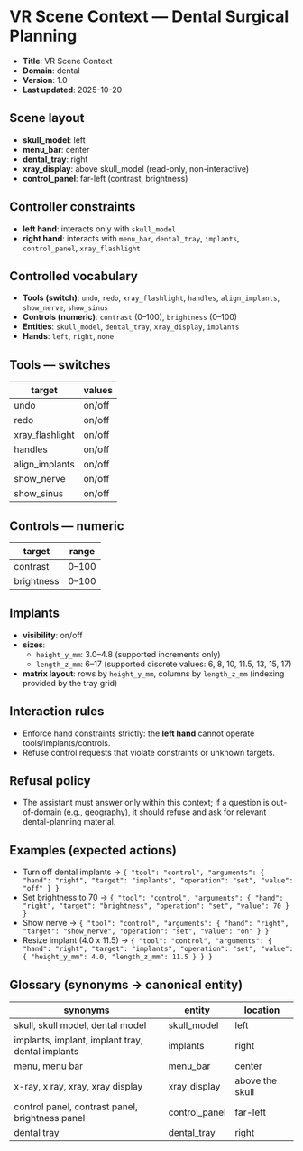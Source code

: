 # VR Scene Context — Dental Surgical Planning

- **Title**: VR Scene Context
- **Domain**: dental
- **Version**: 1.0
- **Last updated**: 2025-10-20

## Scene layout
- **skull_model**: left
- **menu_bar**: center
- **dental_tray**: right
- **xray_display**: above skull_model (read-only, non-interactive)
- **control_panel**: far-left (contrast, brightness)

## Controller constraints
- **left hand**: interacts only with `skull_model`
- **right hand**: interacts with `menu_bar`, `dental_tray`, `implants`, `control_panel`, `xray_flashlight`

## Controlled vocabulary
- **Tools (switch)**: `undo`, `redo`, `xray_flashlight`, `handles`, `align_implants`, `show_nerve`, `show_sinus`
- **Controls (numeric)**: `contrast` (0–100), `brightness` (0–100)
- **Entities**: `skull_model`, `dental_tray`, `xray_display`, `implants`
- **Hands**: `left`, `right`, `none`

## Tools — switches
| target | values |
|---|---|
| undo | on/off |
| redo | on/off |
| xray_flashlight | on/off |
| handles | on/off |
| align_implants | on/off |
| show_nerve | on/off |
| show_sinus | on/off |

## Controls — numeric
| target | range |
|---|---|
| contrast | 0–100 |
| brightness | 0–100 |

## Implants
- **visibility**: on/off
- **sizes**:
  - `height_y_mm`: 3.0–4.8 (supported increments only)
  - `length_z_mm`: 6–17 (supported discrete values: 6, 8, 10, 11.5, 13, 15, 17)
- **matrix layout**: rows by `height_y_mm`, columns by `length_z_mm` (indexing provided by the tray grid)

## Interaction rules
- Enforce hand constraints strictly: the **left hand** cannot operate tools/implants/controls.
- Refuse control requests that violate constraints or unknown targets.

## Refusal policy
- The assistant must answer only within this context; if a question is out-of-domain (e.g., geography), it should refuse and ask for relevant dental-planning material.

## Examples (expected actions)
- Turn off dental implants → `{ "tool": "control", "arguments": { "hand": "right", "target": "implants", "operation": "set", "value": "off" } }`
- Set brightness to 70 → `{ "tool": "control", "arguments": { "hand": "right", "target": "brightness", "operation": "set", "value": 70 } }`
- Show nerve → `{ "tool": "control", "arguments": { "hand": "right", "target": "show_nerve", "operation": "set", "value": "on" } }`
- Resize implant (4.0 x 11.5) → `{ "tool": "control", "arguments": { "hand": "right", "target": "implants", "operation": "set", "value": { "height_y_mm": 4.0, "length_z_mm": 11.5 } } }`

## Glossary (synonyms → canonical entity)
| synonyms | entity | location |
|---|---|---|
| skull, skull model, dental model | skull_model | left |
| implants, implant, implant tray, dental implants | implants | right |
| menu, menu bar | menu_bar | center |
| x-ray, x ray, xray, xray display | xray_display | above the skull |
| control panel, contrast panel, brightness panel | control_panel | far-left |
| dental tray | dental_tray | right |
